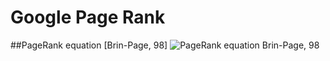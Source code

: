 Google Page Rank
================

##PageRank equation [Brin-Page, 98]
![PageRank equation Brin-Page, 98](http://mathurl.com/oe2tha6.png)
